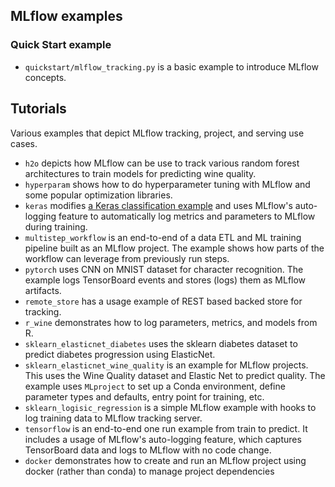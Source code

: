 ## MLflow examples

### Quick Start example
* `quickstart/mlflow_tracking.py` is a basic example to introduce MLflow concepts.

## Tutorials
Various examples that depict MLflow tracking, project, and serving use cases.

* `h2o` depicts how MLflow can be use to track various random forest architectures to train models 
for predicting wine quality.
* `hyperparam`  shows how to do hyperparameter tuning with MLflow and some popular optimization libraries.
* `keras` modifies 
[a Keras classification example](https://github.com/keras-team/keras/blob/ed07472bc5fc985982db355135d37059a1f887a9/examples/reuters_mlp.py)
and uses MLflow's auto-logging feature to automatically log metrics and parameters
to MLflow during training.
* `multistep_workflow` is an end-to-end of a data ETL and ML training pipeline built as an MLflow 
project. The example shows how parts of the workflow can leverage from previously run steps.
* `pytorch` uses CNN on MNIST dataset for character recognition. The example logs TensorBoard events
and stores (logs) them as MLflow artifacts.
* `remote_store` has a usage example of REST based backed store for tracking.
* `r_wine` demonstrates how to log parameters, metrics, and models from R.
* `sklearn_elasticnet_diabetes` uses the sklearn diabetes dataset to predict diabetes progression
   using ElasticNet.
* `sklearn_elasticnet_wine_quality` is an example for MLflow projects. This uses the Wine
   Quality dataset and Elastic Net to predict quality. The example uses `MLproject` to set up a 
   Conda environment, define parameter types and defaults, entry point for training, etc.
* `sklearn_logisic_regression` is a simple MLflow example with hooks to log training data to MLflow
tracking server.
* `tensorflow` is an end-to-end one run example from train to predict. It includes a usage of MLflow's
auto-logging feature, which captures TensorBoard data and logs to MLflow with no code change.
* `docker` demonstrates how to create and run an MLflow project using docker (rather than conda)
  to manage project dependencies
